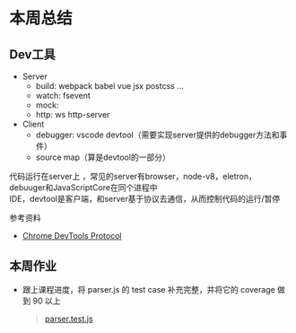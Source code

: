 # 本周总结

## Dev工具

* Server
  * build: webpack babel vue jsx postcss ...
  * watch: fsevent
  * mock: 
  * http: ws http-server
* Client
  * debugger: vscode devtool（需要实现server提供的debugger方法和事件）
  * source map（算是devtool的一部分）

代码运行在server上 ，常见的server有browser，node-v8，eletron，debuuger和JavaScriptCore在同个进程中  
IDE，devtool是客户端，和server基于协议去通信，从而控制代码的运行/暂停

参考资料

* [Chrome DevTools Protocol ](https://chromedevtools.github.io/devtools-protocol/tot/Debugger/)

## 本周作业

* 跟上课程进度，将 parser.js 的 test case 补充完整，并将它的 coverage 做到 90 以上

  > [parser.test.js](./test-demo/test/parser.test.js)
